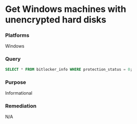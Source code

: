 # Get Windows machines with unencrypted hard disks

### Platforms
Windows

### Query
```sql
SELECT * FROM bitlocker_info WHERE protection_status = 0;
```

### Purpose

Informational

### Remediation

N/A